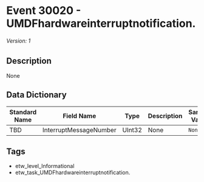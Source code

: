 # Event 30020 - UMDFhardwareinterruptnotification.
###### Version: 1

## Description
None

## Data Dictionary
|Standard Name|Field Name|Type|Description|Sample Value|
|---|---|---|---|---|
|TBD|InterruptMessageNumber|UInt32|None|`None`|

## Tags
* etw_level_Informational
* etw_task_UMDFhardwareinterruptnotification.